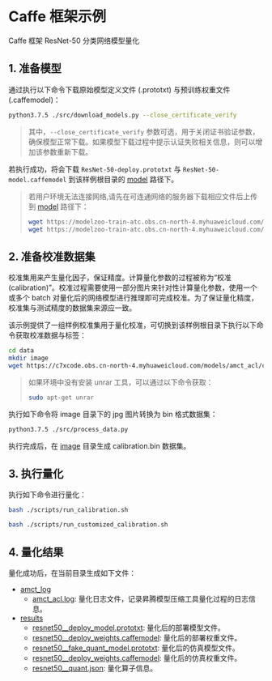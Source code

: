 # Caffe 框架示例

Caffe 框架 ResNet-50 分类网络模型量化

## 1. 准备模型

通过执行以下命令下载原始模型定义文件 (.prototxt) 与预训练权重文件 (.caffemodel)：

```bash
python3.7.5 ./src/download_models.py --close_certificate_verify
```

> 其中，`--close_certificate_verify` 参数可选，用于关闭证书验证参数，确保模型正常下载。如果模型下载过程中提示认证失败相关信息，则可以增加该参数重新下载。

若执行成功，将会下载 `ResNet-50-deploy.prototxt` 与 `ResNet-50-model.caffemodel` 到该样例根目录的 [model](./model/) 路径下。

> 若用户环境无法连接网络,请先在可连通网络的服务器下载相应文件后上传到 [model](./model/) 路径下：
>
> ```bash
> wget https://modelzoo-train-atc.obs.cn-north-4.myhuaweicloud.com/003_Atc_Models/AE/ATC%20Model/resnet_50/ResNet-50-deploy.prototxt
> wget https://modelzoo-train-atc.obs.cn-north-4.myhuaweicloud.com/003_Atc_Models/AE/ATC%20Model/resnet_50/ResNet-50-model.caffemodel
> ```

## 2. 准备校准数据集

校准集用来产生量化因子，保证精度。计算量化参数的过程被称为“校准 (calibration)”。校准过程需要使用一部分图片来针对性计算量化参数，使用一个或多个 batch 对量化后的网络模型进行推理即可完成校准。为了保证量化精度，校准集与测试精度的数据集来源应一致。

该示例提供了一组样例校准集用于量化校准，可切换到该样例根目录下执行以下命令获取校准数据与标签：

```bash
cd data
mkdir image
wget https://c7xcode.obs.cn-north-4.myhuaweicloud.com/models/amct_acl/classification/calibration.rar
```

> 如果环境中没有安装 unrar 工具，可以通过以下命令获取：
>
> ```bash
> sudo apt-get unrar
> ```

执行如下命令将 image 目录下的 jpg 图片转换为 bin 格式数据集：

```bash
python3.7.5 ./src/process_data.py
```

执行完成后，在 [image](./data/image/) 目录生成 calibration.bin 数据集。

## 3. 执行量化

执行如下命令进行量化：

```bash
bash ./scripts/run_calibration.sh 
```

```bash
bash ./scripts/run_customized_calibration.sh 
```


## 4. 量化结果

量化成功后，在当前目录生成如下文件：

+ [amct_log](./amct_log/)
  + [amct_acl.log](./amct_log/amct_acl.log): 量化日志文件，记录昇腾模型压缩工具量化过程的日志信息。
+ [results](./results/)
  + [resnet50__deploy_model.prototxt](./results/resnet50__deploy_model.prototxt): 量化后的部署模型文件。
  + [resnet50__deploy_weights.caffemodel](./results/resnet50__deploy_weights.caffemodel): 量化后的部署权重文件。
  + [resnet50__fake_quant_model.prototxt](./results/resnet50__fake_quant_model.prototxt): 量化后的仿真模型文件。
  + [resnet50__deploy_weights.caffemodel](./results/resnet50__deploy_weights.caffemodel): 量化后的仿真权重文件。
  + [resnet50__quant.json](./results/resnet50__quant.json): 量化算子信息。
